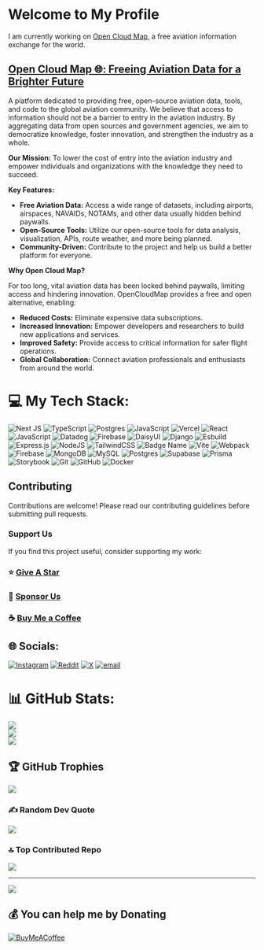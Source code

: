 # Welcome to My Profile
I am currently working on [Open Cloud Map](https://www.opencloudmap.com), a free aviation information exchange for the world.

## [Open Cloud Map 🌐: Freeing Aviation Data for a Brighter Future](https://github.com/mathewlewallen/opencloudmap)

A platform dedicated to providing free, open-source aviation data, tools, and code to the global aviation community. We believe that access to information should not be a barrier to entry in the aviation industry. By aggregating data from open sources and government agencies, we aim to democratize knowledge, foster innovation, and strengthen the industry as a whole.

**Our Mission:** To lower the cost of entry into the aviation industry and empower individuals and organizations with the knowledge they need to succeed.

**Key Features:**

*   **Free Aviation Data:** Access a wide range of datasets, including airports, airspaces, NAVAIDs, NOTAMs, and other data usually hidden behind paywalls.
*   **Open-Source Tools:** Utilize our open-source tools for data analysis, visualization, APIs, route weather, and more being planned.
*   **Community-Driven:** Contribute to the project and help us build a better platform for everyone.

**Why Open Cloud Map?**

For too long, vital aviation data has been locked behind paywalls, limiting access and hindering innovation. OpenCloudMap provides a free and open alternative, enabling:

*   **Reduced Costs:** Eliminate expensive data subscriptions.
*   **Increased Innovation:** Empower developers and researchers to build new applications and services.
*   **Improved Safety:** Provide access to critical information for safer flight operations.
*   **Global Collaboration:** Connect aviation professionals and enthusiasts from around the world.

# 💻 My Tech Stack:
![Next JS](https://img.shields.io/badge/Next-black?style=for-the-badge&logo=next.js&logoColor=white) ![TypeScript](https://img.shields.io/badge/typescript-%23007ACC.svg?style=for-the-badge&logo=typescript&logoColor=white) ![Postgres](https://img.shields.io/badge/postgres-%23316192.svg?style=for-the-badge&logo=postgresql&logoColor=white) ![JavaScript](https://img.shields.io/badge/javascript-%23323330.svg?style=for-the-badge&logo=javascript&logoColor=%23F7DF1E) ![Vercel](https://img.shields.io/badge/vercel-%23000000.svg?style=for-the-badge&logo=vercel&logoColor=white) ![React](https://img.shields.io/badge/react-%2320232a.svg?style=for-the-badge&logo=react&logoColor=%2361DAFB) ![JavaScript](https://img.shields.io/badge/javascript-%23323330.svg?style=for-the-badge&logo=javascript&logoColor=%23F7DF1E) ![Datadog](https://img.shields.io/badge/datadog-%23632CA6.svg?style=for-the-badge&logo=datadog&logoColor=white) ![Firebase](https://img.shields.io/badge/firebase-%23039BE5.svg?style=for-the-badge&logo=firebase) ![DaisyUI](https://img.shields.io/badge/daisyui-5A0EF8?style=for-the-badge&logo=daisyui&logoColor=white) ![Django](https://img.shields.io/badge/django-%23092E20.svg?style=for-the-badge&logo=django&logoColor=white) ![Esbuild](https://img.shields.io/badge/esbuild-%23FFCF00.svg?style=for-the-badge&logo=esbuild&logoColor=black) ![Express.js](https://img.shields.io/badge/express.js-%23404d59.svg?style=for-the-badge&logo=express&logoColor=%2361DAFB) ![NodeJS](https://img.shields.io/badge/node.js-6DA55F?style=for-the-badge&logo=node.js&logoColor=white) ![TailwindCSS](https://img.shields.io/badge/tailwindcss-%2338B2AC.svg?style=for-the-badge&logo=tailwind-css&logoColor=white) ![Badge Name](https://img.shields.io/badge/tRPC-%232596BE.svg?style=for-the-badge&logo=tRPC&logoColor=white) ![Vite](https://img.shields.io/badge/vite-%23646CFF.svg?style=for-the-badge&logo=vite&logoColor=white) ![Webpack](https://img.shields.io/badge/webpack-%238DD6F9.svg?style=for-the-badge&logo=webpack&logoColor=black) ![Firebase](https://img.shields.io/badge/firebase-a08021?style=for-the-badge&logo=firebase&logoColor=ffcd34) ![MongoDB](https://img.shields.io/badge/MongoDB-%234ea94b.svg?style=for-the-badge&logo=mongodb&logoColor=white) ![MySQL](https://img.shields.io/badge/mysql-4479A1.svg?style=for-the-badge&logo=mysql&logoColor=white) ![Postgres](https://img.shields.io/badge/postgres-%23316192.svg?style=for-the-badge&logo=postgresql&logoColor=white) ![Supabase](https://img.shields.io/badge/Supabase-3ECF8E?style=for-the-badge&logo=supabase&logoColor=white) ![Prisma](https://img.shields.io/badge/Prisma-3982CE?style=for-the-badge&logo=Prisma&logoColor=white) ![Storybook](https://img.shields.io/badge/-Storybook-FF4785?style=for-the-badge&logo=storybook&logoColor=white) ![Git](https://img.shields.io/badge/git-%23F05033.svg?style=for-the-badge&logo=git&logoColor=white) ![GitHub](https://img.shields.io/badge/github-%23121011.svg?style=for-the-badge&logo=github&logoColor=white) ![Docker](https://img.shields.io/badge/docker-%230db7ed.svg?style=for-the-badge&logo=docker&logoColor=white)

## Contributing
Contributions are welcome! Please read our contributing guidelines before submitting pull requests.

### Support Us

If you find this project useful, consider supporting my work:

### ⭐ [Give A Star](https://github.com/mathewlewallen?tab=repositories)
### 💖 [Sponsor Us](https://github.com/mathewlewallen)
### ☕ [Buy Me a Coffee](https://buymeacoffee.com/mathewlewallen)
## 🌐 Socials:
[![Instagram](https://img.shields.io/badge/Instagram-%23E4405F.svg?logo=Instagram&logoColor=white)](https://instagram.com/Cloud_context) [![Reddit](https://img.shields.io/badge/Reddit-%23FF4500.svg?logo=Reddit&logoColor=white)](https://reddit.com/user/Cloud_context) [![X](https://img.shields.io/badge/X-black.svg?logo=X&logoColor=white)](https://x.com/Cloud_context_) [![email](https://img.shields.io/badge/Email-D14836?logo=gmail&logoColor=white)](mailto:mathewlewallen@gmail.com) 

# 📊 GitHub Stats:
![](https://github-readme-stats.vercel.app/api?username=Mathewlewallen&theme=dark&hide_border=false&include_all_commits=true&count_private=true)<br/>
![](https://nirzak-streak-stats.vercel.app/?user=Mathewlewallen&theme=dark&hide_border=false)<br/>
![](https://github-readme-stats.vercel.app/api/top-langs/?username=Mathewlewallen&theme=dark&hide_border=false&include_all_commits=true&count_private=true&layout=compact)

## 🏆 GitHub Trophies
![](https://github-profile-trophy.vercel.app/?username=Mathewlewallen&theme=radical&no-frame=false&no-bg=false&margin-w=4)

### ✍️ Random Dev Quote
![](https://quotes-github-readme.vercel.app/api?type=horizontal&theme=dark)

### 🔝 Top Contributed Repo
![](https://github-contributor-stats.vercel.app/api?username=Mathewlewallen&limit=5&theme=dark&combine_all_yearly_contributions=true)

---
[![](https://visitcount.itsvg.in/api?id=Mathewlewallen&icon=0&color=0)](https://visitcount.itsvg.in)

## 💰 You can help me by Donating
[![BuyMeACoffee](https://img.shields.io/badge/Buy%20Me%20a%20Coffee-ffdd00?style=for-the-badge&logo=buy-me-a-coffee&logoColor=black)](https://buymeacoffee.com/Mathewlewallen) 
